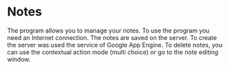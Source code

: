 # Notes
The program allows you to manage your notes. To use the program you need an Internet connection. The notes are saved on the server. To create the server was used the service of Google App Engine. To delete notes, you can use the contextual action mode (multi choice) or go to the note editing window.
